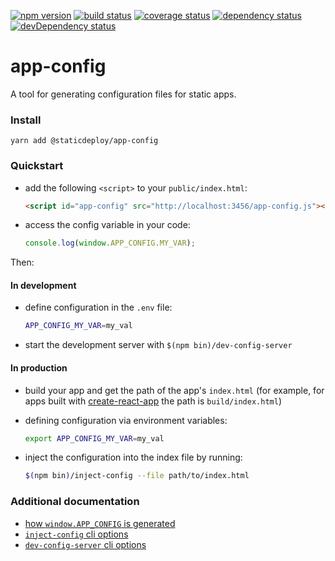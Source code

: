 [![npm version](https://img.shields.io/npm/v/@staticdeploy/app-config.svg)](https://www.npmjs.com/package/@staticdeploy/app-config)
[![build status](https://img.shields.io/circleci/project/github/staticdeploy/app-config.svg)](https://circleci.com/gh/staticdeploy/app-config)
[![coverage status](https://codecov.io/github/staticdeploy/app-config/coverage.svg?branch=master)](https://codecov.io/github/staticdeploy/app-config?branch=master)
[![dependency status](https://david-dm.org/staticdeploy/app-config.svg)](https://david-dm.org/staticdeploy/app-config)
[![devDependency status](https://david-dm.org/staticdeploy/app-config/dev-status.svg)](https://david-dm.org/staticdeploy/app-config#info=devDependencies)

# app-config

A tool for generating configuration files for static apps.

### Install

```
yarn add @staticdeploy/app-config
```

### Quickstart

- add the following `<script>` to your `public/index.html`:

  ```html
  <script id="app-config" src="http://localhost:3456/app-config.js"></script>
  ```

- access the config variable in your code:
  ```js
  console.log(window.APP_CONFIG.MY_VAR);
  ```

Then:

#### In development

- define configuration in the `.env` file:

  ```sh
  APP_CONFIG_MY_VAR=my_val
  ```

- start the development server with `$(npm bin)/dev-config-server`

#### In production

- build your app and get the path of the app's `index.html` (for example, for
  apps built with
  [create-react-app](https://github.com/facebookincubator/create-react-app) the
  path is `build/index.html`)

- defining configuration via environment variables:

  ```sh
  export APP_CONFIG_MY_VAR=my_val
  ```

- inject the configuration into the index file by running:
  ```sh
  $(npm bin)/inject-config --file path/to/index.html
  ```

### Additional documentation

- [how `window.APP_CONFIG` is generated](docs/config-generation.md)
- [`inject-config` cli options](docs/inject-config-cli-options.md)
- [`dev-config-server` cli options](docs/dev-config-server-cli-options.md)
